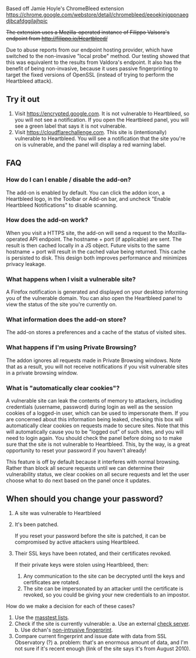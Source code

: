Based off Jamie Hoyle's ChromeBleed extension
https://chrome.google.com/webstore/detail/chromebleed/eeoekjnjgppnaegdjbcafdggilajhpic

<strike>The extension uses a Mozilla-operated instance of Filippo Valsora's endpoint
from http://filippo.io/Heartbleed/</strike>

Due to abuse reports from our endpoint hosting provider, which have switched to
the non-invasive "local probe" method. Our testing showed that this was
equivalent to the results from Valdora's endpoint. It also has the benefit of
being non-invasive, because it uses passive fingerprinting to target the fixed
versions of OpenSSL (instead of trying to perform the Heartbleed attack).

## Try it out

1. Visit https://encrypted.google.com. It is not vulnerable to Heartbleed, so
   you will not see a notification. If you open the Heartbleed panel, you will
   see a green label that says it is not vulnerable.
2. Visit https://cloudflarechallenge.com. This site is (intentionally)
   vulnerable to Heartbleed. You will see a notification that the site you're
   on is vulnerable, and the panel will display a red warning label.

## FAQ

### How do I can I enable / disable the add-on?

The add-on is enabled by default. You can click the addon icon, a Heartbleed
logo, in the Toolbar or Add-on bar, and uncheck "Enable Heartbleed
Notifications" to disable scanning.

### How does the add-on work?

When you visit a HTTPS site, the add-on will send a request to the Mozilla-operated API endpoint. The hostname + port (if applicable) are sent. The result is then cached locally in a JS object. Future visits to the same hostname + port will result in the cached value being returned. This cache is persisted to disk. This design both improves performance and minimizes privacy leakage.

### What happens when I visit a vulnerable site?

A Firefox notification is generated and displayed on your desktop informing you of the vulnerable domain. You can also open the Heartbleed panel to view the status of the site you're currently on.

### What information does the add-on store?

The add-on stores a preferences and a cache of the status of visited sites.

### What happens if I'm using Private Browsing?

The addon ignores all requests made in Private Browsing windows. Note that as
a result, you will not receive notifications if you visit vulnerable sites in
a private browsing window.

### What is "automatically clear cookies"?

A vulnerable site can leak the contents of memory to attackers, including
credentials (username, password) during login as well as the session cookies
of a logged-in user, which can be used to impersonate them. If you are
concerned about this information being leaked, checking this box will
automatically clear cookies on requests made to secure sites. Note that this
will automatically cause you to be "logged out" of such sites, and you will
need to login again. You should check the panel before doing so to make sure
that the site is not vulnerable to Heartbleed. This, by the way, is a great
opportunity to reset your password if you haven't already!

This feature is off by default because it interferes with normal browsing.
Rather than block all secure requests until we can determine their
vulnerability status, we clear cookies on all secure requests and let the user
choose what to do next based on the panel once it updates.

## When should you change your password?

1. A site was vulnerable to Heartbleed
2. It's been patched.

   If you reset your password before the site is patched, it
   can be compromised by active attackers using Heartbleed.

3. Their SSL keys have been rotated, and their certificates revoked.

   If their private keys were stolen using Heartbleed, then:

   1. Any communication to the site can be decrypted until the
      keys and certificates are rotated.
   2. The site can be impersonated by an attacker until the certificate is
      revoked, so you could be giving your new credentials to an impostor.

How do we make a decision for each of these cases?

1. Use the [masstest lists][].
2. Check if the site is currently vulnerable:
    a. Use an external [check server][].
    b. Use dchan's [non-intrusive fingerprint][].
3. Compare current fingerprint and issue date with data from SSL Observatory (?)
    a. problem: that's an enormous amount of data, and I'm not sure if it's
    recent enough (link of the site says it's from August 2010).

[masstest lists]: https://github.com/musalbas/heartbleed-masstest#630-of-the-top-10000-sites-appeared-vulnerable-on-april-8-1600-utc
[check server]: http://filippo.io/Heartbleed/
[non-intrusive fingerprint]: https://blog.mozilla.org/security/2014/04/12/testing-for-heartbleed-vulnerability-without-exploiting-the-server/
